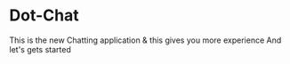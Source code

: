 # Dot-Chat
This is the new Chatting application &amp; this gives you more experience And let's gets started

